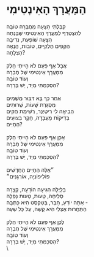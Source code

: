 # הַמַּעֲרָךְ הָאִינְטִימִי

קִבַּלְתִּי הַצָּעָה מֵחֲבֵרָה טוֹבָה\
לְהִצְטָרֵף לַמַּעֲרָךְ הָאִינְטִימִי שֶׁבָּנְתָה\
הַצָּעָה שׁוֹפַעַת, נְדִיבָה\
הֶקֵּפִים חֶלְקִיִּים, טוֹבוֹת, הֲנָאָה\
הַצְלָחָה?\
\
אֲבָל אַף פַּעַם לֹא הָיִיתִי חֵלֶק\
מִמַּעֲרָךְ אִינְטִימִי שֶׁל חֶבְרָה\
וְעוֹד טוֹבָה\
הִסְכַּמְתִּי מִיָּד, יֵשׁ בְּרֵרָה?\
\
אַחַר כָּךְ בָּא דִּבּוּר מַּשְׁמִים\
מִסְגֶּרֶת שָׁעוֹת, שֵׁרוּתִים\
הֵבִיאָה לִי רִיטֶיְנֶר, רְשִׁימַת חֻקִּים\
בְּדִיקוֹת מַעְבָּדָה, חֵקֶר בִּצּוּעִים\
הַחַיִּים?\
\
אָכֵן אַף פַּעַם לֹא הָיִיתִי חֵלֶק\
מִמַּעֲרָךְ אִינְטִימִי שֶׁל חֶבְרָה\
וְעוֹד טוֹבָה\
הִסְכַּמְתִּי מִיָּד, יֵשׁ בְּרֵרָה?\
\
״אֵלֶּה הַחַיִּים הַחֲדָשִׁים\
פּוֹלִיפוֹנְיָה, אוֹרְגָּנִים״\
\
בַּלַּיְלָה הִגִּיעָה הוֹדָעָה, קְצָרָה\
סְלִיחָה, טָעוּת, טָעוּת נָפְלָה\
אַתָּה יוֹדֵעַ, חָבֵר, בַּטֵּקְסְט הִיא כָּתְבָה -\
הַתַּחֲרוּת אֶצְלִי הִיא קָשָׁה, עַל כָּל שָׁעָה\
\
לָכֵן אַף פַּעַם לֹא הָיִיתִי חֵלֶק\
מִמַּעֲרָךְ אִינְטִימִי שֶׁל חֶבְרָה\
וְעוֹד טוֹבָה\
הִסְכַּמְתִּי מִיָּד, יֵשׁ בְּרֵרָה?\
\